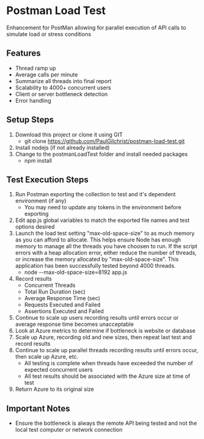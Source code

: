 # Postman Load Test

Enhancement for PostMan allowing for parallel execution of API calls to simulate load or stress conditions

## Features
* Thread ramp up
* Average calls per minute
* Summarize all threads into final report
* Scalability to 4000+ concurrent users
* Client or server bottleneck detection
* Error handling

## Setup Steps
1. Download this project or clone it using GIT
	* git clone https://github.com/PaulGilchrist/postman-load-test.git
1. Install nodejs (if not already installed)
2. Change to the postmanLoadTest folder and install needed packages
	* npm install

## Test Execution Steps
1. Run Postman exporting the collection to test and it's dependent environment (if any)
	* You may need to update any tokens in the environment before exporting
2. Edit app.js global variables to match the exported file names and test options desired
3. Launch the load test setting "max-old-space-size" to as much memory as you can afford to allocate.  This helps ensure Node has enough memory to manage all the threads you have choosen to run.  If the script errors with a heap allocation error, either reduce the number of threads, or increase the memory allocated by "max-old-space-size".  This application has been successfully tested beyond 4000 threads.
	* node --max-old-space-size=8192 app.js
4. Record results
	* Concurrent Threads
	* Total Run Duration (sec)
	* Average Response Time (sec)
	* Requests Executed and Failed
	* Assertions Executed and Failed
5. Continue to scale up users recording results until errors occur or average response time becomes unacceptable
6. Look at Azure metrics to determine if bottleneck is website or database
7. Scale up Azure, recording old and new sizes, then repeat last test and record results
8. Continue to scale up parallel threads recording results until errors occur, then scale up Azure, etc.
	* All testing is complete when threads have exceeded the number of expected concurrent users
	* All test results should be associated with the Azure size at time of test
9. Return Azure to its original size

## Important Notes
* Ensure the bottleneck is always the remote API being tested and not the local test computer or network connection
